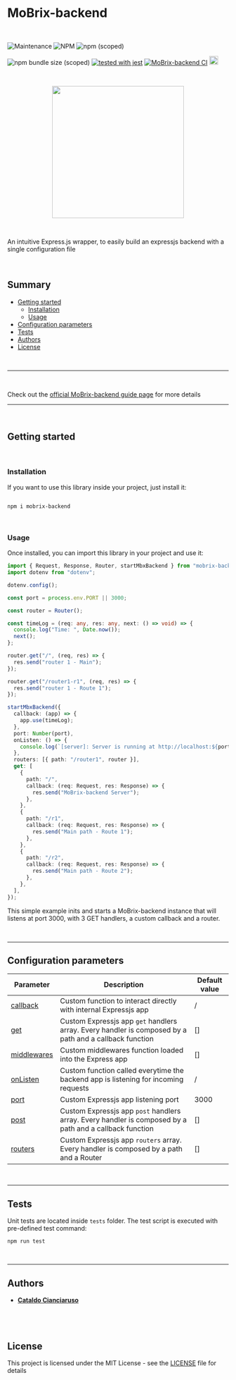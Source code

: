 # MoBrix-backend

<br>

![Maintenance](https://img.shields.io/maintenance/yes/2025?label=Maintained&style=for-the-badge)
![NPM](https://img.shields.io/npm/l/mobrix-backend?label=License&style=for-the-badge)
![npm (scoped)](https://img.shields.io/npm/v/mobrix-backend?color=orange%20&label=Latest%20version&style=for-the-badge&logo=npm)

![npm bundle size (scoped)](https://img.shields.io/bundlephobia/min/mobrix-backend?label=Package%20size&logo=npm)
[![tested with jest](https://img.shields.io/badge/tested_with-jest-99424f.svg?logo=jest)](https://github.com/facebook/jest)
[![MoBrix-backend CI](https://github.com/CianciarusoCataldo/mobrix-backend/actions/workflows/mobrix-backend-CI.yml/badge.svg?branch=main)](https://github.com/CianciarusoCataldo/mobrix-backend/actions/workflows/mobrix-backend-CI.yml)
<a href="https://snyk.io/test/github/CianciarusoCataldo/mobrix-backend">
<img src="https://snyk.io/test/github/CianciarusoCataldo/mobrix-backend/badge.svg?targetFile=package.json&style=for-the-badge" height="20px"/>
</a>

<br>

<p align="center">
<img alt="" src="https://cianciarusocataldo.github.io/mobrix-backend/assets/mobrix-backend_icon.png" width="300px" />
</p>

<br>

An intuitive Express.js wrapper, to easily build an expressjs backend with a single configuration file

<br>

## Summary

- [Getting started](#getting-started)
  - [Installation](#installation)
  - [Usage](#usage)
- [Configuration parameters](#configuration-parameters)
- [Tests](#tests)
- [Authors](#authors)
- [License](#license)

<br>

---

<br>

Check out the [official MoBrix-backend guide page](https://cianciarusocataldo.github.io/mobrix-backend) for more details

---

<br>

## Getting started

<br>

### Installation

If you want to use this library inside your project, just install it:

```

npm i mobrix-backend

```

<br>

### Usage

Once installed, you can import this library in your project and use it:

```typescript
import { Request, Response, Router, startMbxBackend } from "mobrix-backend";
import dotenv from "dotenv";

dotenv.config();

const port = process.env.PORT || 3000;

const router = Router();

const timeLog = (req: any, res: any, next: () => void) => {
  console.log("Time: ", Date.now());
  next();
};

router.get("/", (req, res) => {
  res.send("router 1 - Main");
});

router.get("/router1-r1", (req, res) => {
  res.send("router 1 - Route 1");
});

startMbxBackend({
  callback: (app) => {
    app.use(timeLog);
  },
  port: Number(port),
  onListen: () => {
    console.log(`[server]: Server is running at http://localhost:${port}`);
  },
  routers: [{ path: "/router1", router }],
  get: [
    {
      path: "/",
      callback: (req: Request, res: Response) => {
        res.send("MoBrix-backend Server");
      },
    },
    {
      path: "/r1",
      callback: (req: Request, res: Response) => {
        res.send("Main path - Route 1");
      },
    },
    {
      path: "/r2",
      callback: (req: Request, res: Response) => {
        res.send("Main path - Route 2");
      },
    },
  ],
});
```

This simple example inits and starts a MoBrix-backend instance that will listens at port 3000, with 3 GET handlers, a custom callback and a router.

<br>

---

## Configuration parameters

| Parameter                                                                                         | Description                                                                                             | Default value |
| ------------------------------------------------------------------------------------------------- | ------------------------------------------------------------------------------------------------------- | ------------- |
| [callback](https://cianciarusocataldo.github.io/mobrix-backend/api/Configuration/#callback)       | Custom function to interact directly with internal Expressjs app                                        | /             |
| [get](https://cianciarusocataldo.github.io/mobrix-backend/api/Configuration/#get)                 | Custom Expressjs app `get` handlers array. Every handler is composed by a path and a callback function  | []            |
| [middlewares](https://cianciarusocataldo.github.io/mobrix-backend/api/Configuration/#middlewares) | Custom middlewares function loaded into the Express app                                                 | []            |
| [onListen](https://cianciarusocataldo.github.io/mobrix-backend/api/Configuration/#onlisten)       | Custom function called everytime the backend app is listening for incoming requests                     | /             |
| [port](https://cianciarusocataldo.github.io/mobrix-backend/api/Configuration/#port)               | Custom Expressjs app listening port                                                                     | 3000          |
| [post](https://cianciarusocataldo.github.io/mobrix-backend/api/Configuration/#post)               | Custom Expressjs app `post` handlers array. Every handler is composed by a path and a callback function | []            |
| [routers](https://cianciarusocataldo.github.io/mobrix-backend/api/Configuration/#routers)         | Custom Expressjs app `routers` array. Every handler is composed by a path and a Router                  | []            |

<br>

---

## Tests

Unit tests are located inside `tests` folder. The test script is executed with pre-defined test command:

    npm run test

<br>

---

## Authors

- [**Cataldo Cianciaruso**](https://github.com/CianciarusoCataldo)

## <br>

## License

This project is licensed under the MIT License - see the [LICENSE](LICENSE) file for details
